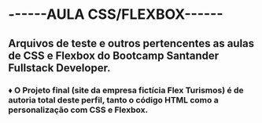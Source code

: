 # ------AULA CSS/FLEXBOX------

## Arquivos de teste e outros pertencentes as aulas de CSS e Flexbox do Bootcamp Santander Fullstack Developer.

### ♦ O Projeto final (site da empresa fictícia Flex Turismos) é de autoria total deste perfil, tanto o código HTML como a personalização com CSS e Flexbox.
